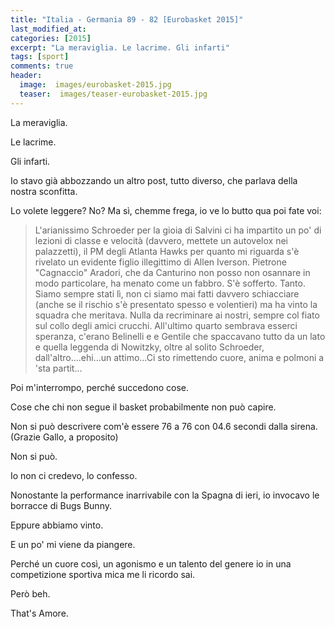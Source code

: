 ```yaml
---
title: "Italia - Germania 89 - 82 [Eurobasket 2015]"
last_modified_at:
categories: [2015]
excerpt: "La meraviglia. Le lacrime. Gli infarti"
tags: [sport]
comments: true
header:  
  image:  images/eurobasket-2015.jpg
  teaser:  images/teaser-eurobasket-2015.jpg
---
```


La meraviglia.

Le lacrime.

Gli infarti.

Io stavo già abbozzando un altro post, tutto diverso, che parlava della nostra sconfitta.

Lo volete leggere? No? Ma sì, chemme frega, io ve lo butto qua poi fate voi:

> L'arianissimo Schroeder per la gioia di Salvini ci ha impartito un po' di lezioni di classe e velocità (davvero, mettete un autovelox nei palazzetti), il PM degli Atlanta Hawks per quanto mi riguarda s'è rivelato un evidente figlio illegittimo di Allen Iverson. Pietrone "Cagnaccio" Aradori, che da Canturino non posso non osannare in modo particolare, ha menato come un fabbro. S'è sofferto. Tanto. Siamo sempre stati lì, non ci siamo mai fatti davvero schiacciare (anche se il rischio s'è presentato spesso e volentieri) ma ha vinto la squadra che meritava. Nulla da recriminare ai nostri, sempre col fiato sul collo degli amici crucchi. All'ultimo quarto sembrava esserci speranza, c'erano Belinelli e e Gentile che spaccavano tutto da un lato e quella leggenda di Nowitzky, oltre al solito Schroeder, dall'altro....ehi...un attimo...Ci sto rimettendo cuore, anima e polmoni a 'sta partit...

Poi m'interrompo, perché succedono cose.

Cose che chi non segue il basket probabilmente non può capire.

Non si può descrivere com'è essere 76 a 76 con 04.6 secondi dalla sirena. (Grazie Gallo, a proposito)

Non si può.

Io non ci credevo, lo confesso.

Nonostante la performance inarrivabile con la Spagna di ieri, io invocavo le borracce di Bugs Bunny.

Eppure abbiamo vinto.

E un po' mi viene da piangere.

Perché un cuore così, un agonismo e un talento del genere io in una competizione sportiva mica me li ricordo sai.

Però beh.

That's Amore.